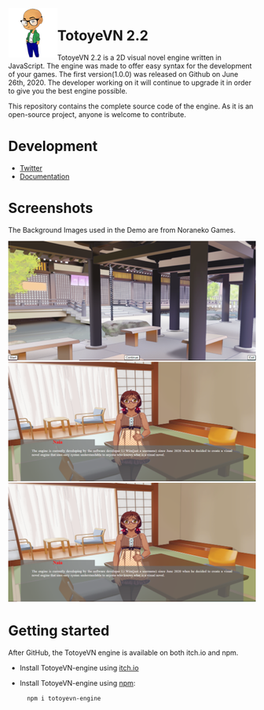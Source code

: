 <!--![TotoyeVN.js](https://raw.github.com/LiWen780/TotoyeVN-engine/master/TVN_logo.png)-->
<img align="left" src="Development/images/TVN-logo2.png" width="100px"/>
<h1>TotoyeVN 2.2</h1>

TotoyeVN 2.2 is a 2D visual novel engine written in JavaScript. The engine was made to offer easy syntax for the development of your games. The first version(1.0.0) was released on Github on June 26th, 2020. The developer working on it will continue to upgrade it in order to give you the best engine possible.

This repository contains the complete source code of the engine. As it is an open-source project, anyone is welcome to contribute.

# Development

* [Twitter](https://twitter.com/liwenstudios)
* [Documentation](https://liwen-technology.000webhostapp.com/TotoyeVNEngine)

# Screenshots
The Background Images used in the Demo are from Noraneko Games.

![Screenshot1](Development/images/tvn_screenshot1.PNG "Screenshot1")
![Screenshot2](Development/images/tvn_screenshot2.PNG "Screenshot2")
![Screenshot3](Development/images/tvn_screenshot2.PNG "Screenshot3")

# Getting started

After GitHub, the TotoyeVN engine is available on both itch.io and npm.

* Install TotoyeVN-engine using [itch.io](https://li-wen-studios.itch.io/totoye-vn)

* Install TotoyeVN-engine using [npm](https://www.npmjs.com/package/totoyevn-engine):

		npm i totoyevn-engine
	
